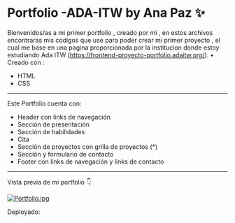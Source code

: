 # Portfolio -ADA-ITW by Ana Paz :sparkles: 
Bienvenidos/as a mi primer portfolio , creado por mi , en estos archivos encontraras mis codigos que use para poder crear mi primer proyecto , el cual me base en una pagina proporcionada por la institucion donde estoy estudiando Ada ITW (https://frontend-proyecto-portfolio.adaitw.org/).
• Creado con :
- HTML
- CSS   
- -------------
Este Portfolio cuenta con:
- Header con links de navegación
- Sección de presentación
- Sección de habilidades
- Cita
- Sección de proyectos con grilla de proyectos (*)
- Sección y formulario de contacto
- Footer con links de navegación y links de contacto
-----------------------------
Vista previa de mi portfolio :point_down:

[![Portfolio.jpg](https://i.postimg.cc/ZnLtvm71/Portfolio.jpg)](https://postimg.cc/64T1FkN0)

Deployado:
